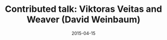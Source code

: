 ---
title: Contributed talk&#58; Viktoras Veitas and Weaver (David Weinbaum)
layout: default
date: 2015-04-15
img: ../people/viktoras.png
link: speakers/vveitas
category: Speakers
description: |
 <p class="lead">Living Cognitive Society: a "digital" World of Views</p>
---